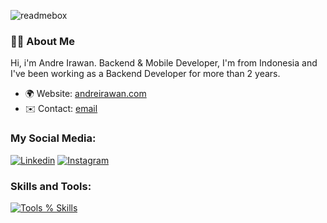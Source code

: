 
![readmebox](https://github.com/andreirawann/andreirawann/assets/39233264/6a22a819-afec-42b0-a2dd-db27e690de04)

### 🧑‍💻 About Me

Hi, i'm Andre Irawan. 
Backend & Mobile Developer,
I'm from Indonesia and I've been working as a Backend Developer for more than 2 years.

- 🌍 Website: [andreirawan.com](https://andreirawan.com)
- ✉️ Contact: [email](mailto:andreirawandev@gmail.com)

<h3 align="left">My Social Media:</h3>

[![Linkedin](https://skillicons.dev/icons?i=linkedin)](https://www.linkedin.com/in/andre-irawan/)
[![Instagram](https://skillicons.dev/icons?i=instagram)](https://www.instagram.com/andrelrawan/)

<h3 align="left">Skills and Tools:</h3>

[![Tools % Skills](https://skillicons.dev/icons?i=html,css,laravel,figma,flutter,vscode,git)](https://skillicons.dev)
  
